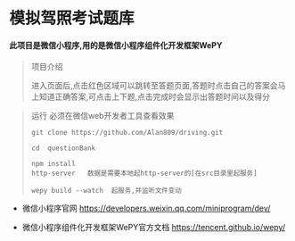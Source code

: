 # 模拟驾照考试题库

#### 此项目是微信小程序,用的是微信小程序组件化开发框架WePY

>项目介绍
>
>进入页面后,点击红色区域可以跳转至答题页面,答题时点击自己的答案会马上知道正确答案,可点击上下题,点击完成时会显示出答题时间以及得分

> 运行  必须在微信web开发者工具查看效果
>```
>git clone https://github.com/Alan809/driving.git
>
>cd  questionBank
> 
>npm install
>http-server   数据是需要本地起http-server的[在src目录里起服务]
>
>wepy build --watch  起服务,并监听文件变动 
>
>```


- 微信小程序官网 https://developers.weixin.qq.com/miniprogram/dev/

- 微信小程序组件化开发框架WePY官方文档 https://tencent.github.io/wepy/